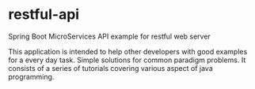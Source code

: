 # restful-api
Spring Boot MicroServices API example for restful web server

This application is intended to help other developers with good examples for a every day task. Simple solutions for common paradigm problems. It consists of a series of tutorials covering various aspect of java programming.
